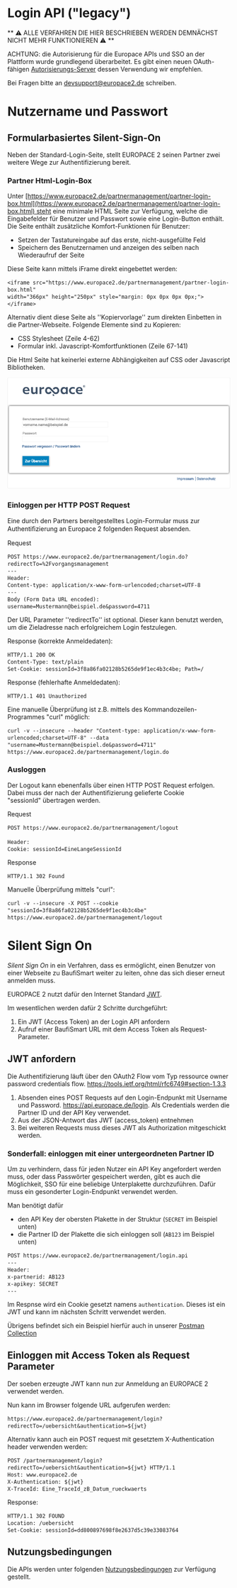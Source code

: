 # Login API ("legacy")

** ⚠️ ALLE VERFAHREN DIE HIER BESCHRIEBEN WERDEN DEMNÄCHST NICHT MEHR FUNKTIONIEREN ⚠️ **

ACHTUNG: die Autorisierung für die Europace APIs und SSO an der Plattform wurde grundlegend überarbeitet. Es gibt einen neuen OAuth-fähigen [Autorisierungs-Server](https://github.com/europace/authorization-api) dessen Verwendung wir empfehlen. 



Bei Fragen bitte an devsupport@europace2.de schreiben.



# Nutzername und Passwort

Formularbasiertes Silent-Sign-On
-----------------------------------------

Neben der Standard-Login-Seite, stellt EUROPACE 2 seinen Partner zwei weitere Wege zur Authentifizierung bereit.

### Partner Html-Login-Box

Unter [https://www.europace2.de/partnermanagement/partner-login-box.html](https://www.europace2.de/partnermanagement/partner-login-box.html) steht eine minimale
HTML Seite zur Verfügung, welche die Eingabefelder für Benutzer und Passwort sowie
eine Login-Button enthält. Die Seite enthält zusätzliche Komfort-Funktionen für Benutzer:

* Setzen der Tastatureingabe auf das erste, nicht-ausgefüllte Feld
* Speichern des Benutzernamen und anzeigen des selben nach Wiederaufruf der Seite

Diese Seite kann mittels iFrame direkt eingebettet werden:

```
<iframe src="https://www.europace2.de/partnermanagement/partner-login-box.html"
width="366px" height="250px" style="margin: 0px 0px 0px 0px;"></iframe>

```

Alternativ dient diese Seite als ''Kopiervorlage'' zum direkten Einbetten in die
Partner-Webseite. Folgende Elemente sind zu Kopieren:

* CSS Stylesheet (Zeile 4-62)
* Formular inkl. Javascript-Komfortfunktionen (Zeile 67-141)

Die Html Seite hat keinerlei externe Abhängigkeiten auf CSS oder Javascript Bibliotheken.

![Eingebettete Login-Box von EUROPACE2](https://raw.githubusercontent.com/europace/login-api/master/images/partner_login_box.png)


### Einloggen per HTTP POST Request

Eine durch den Partners bereitgestelltes Login-Formular muss zur Authentiﬁzierung an
Europace 2 folgenden Request absenden.

Request

````
POST https://www.europace2.de/partnermanagement/login.do?redirectTo=%2Fvorgangsmanagement
---
Header:
Content-type: application/x-www-form-urlencoded;charset=UTF-8
---
Body (Form Data URL encoded):
username=Mustermann@beispiel.de&password=4711

````

Der URL Parameter ''redirectTo'' ist optional. Dieser kann benutzt werden,
um die Zieladresse nach erfolgreichem Login festzulegen.

Response (korrekte Anmeldedaten):

````
HTTP/1.1 200 OK
Content-Type: text/plain
Set-Cookie: sessionId=3f8a86fa02128b5265de9f1ec4b3c4be; Path=/
````

Response (fehlerhafte Anmeldedaten):

````
HTTP/1.1 401 Unauthorized
````


Eine manuelle Überprüfung ist z.B. mittels des Kommandozeilen-Programmes "curl" möglich:

````
curl -v --insecure --header "Content-type: application/x-www-form-urlencoded;charset=UTF-8" --data "username=Mustermann@beispiel.de&password=4711" https://www.europace2.de/partnermanagement/login.do
````

### Ausloggen

Der Logout kann ebenenfalls über einen HTTP POST Request erfolgen.
Dabei muss der nach der Authentifizierung gelieferte Cookie  
"sessionId" übertragen werden.  

Request

````
POST https://www.europace2.de/partnermanagement/logout

Header:
Cookie: sessionId=EineLangeSessionId
````

Response

````
HTTP/1.1 302 Found
````

Manuelle Überprüfung mittels "curl":

````
curl -v --insecure -X POST --cookie "sessionId=3f8a86fa02128b5265de9f1ec4b3c4be" https://www.europace2.de/partnermanagement/logout
````

# Silent Sign On


_Silent Sign On_ in ein Verfahren, dass es ermöglicht, einen Benutzer von einer Webseite zu BaufiSmart weiter zu leiten, ohne das sich dieser erneut anmelden muss.


EUROPACE 2 nutzt dafür den Internet Standard [JWT](https://tools.ietf.org/html/draft-ietf-oauth-json-web-token-32).

Im wesentlichen werden dafür 2 Schritte durchgeführt:
1. Ein JWT (Access Token) an der Login API anfordern
2. Aufruf einer BaufiSmart URL mit dem Access Token als Request-Parameter.


## JWT anfordern

Die Authentifizierung läuft über den OAuth2 Flow vom Typ ressource owner password credentials flow. https://tools.ietf.org/html/rfc6749#section-1.3.3

1. Absenden eines POST Requests auf den Login-Endpunkt mit Username und Password. https://api.europace.de/login. Als Credentials werden die Partner ID und der API Key verwendet.
2. Aus der JSON-Antwort das JWT (access_token) entnehmen
3. Bei weiteren Requests muss dieses JWT als Authorization mitgeschickt werden.

### Sonderfall: einloggen mit einer untergeordneten Partner ID
Um zu verhindern, dass für jeden Nutzer ein API Key angefordert werden muss, oder dass Passwörter gespeichert werden, gibt es auch die Möglichkeit, SSO für eine beliebige
Unterplakette durchzuführen. Dafür muss ein gesonderter Login-Endpunkt verwendet werden.

Man benötigt dafür

* den API Key der obersten Plakette in der Struktur (`SECRET` im Beispiel unten)
* die Partner ID der Plakette die sich einloggen soll (`AB123` im Beispiel unten)

````
POST https://www.europace2.de/partnermanagement/login.api
---
Header:
x-partnerid: AB123
x-apikey: SECRET
---
````
Im Respnse wird ein Cookie gesetzt namens `authentication`. Dieses ist ein JWT und kann im nächsten Schritt verwendet werden.

Übrigens befindet sich ein Beispiel hierfür auch in unserer [Postman Collection](https://github.com/europace/api-schnellstart)

## Einloggen mit Access Token als Request Parameter


Der soeben erzeugte JWT kann nun zur Anmeldung an EUROPACE 2 verwendet werden.

Nun kann im Browser folgende URL aufgerufen werden:

```
https://www.europace2.de/partnermanagement/login?redirectTo=/uebersicht&authentication=${jwt}
```

Alternativ kann auch ein POST request mit gesetztem X-Authentication header verwenden werden:

```
POST /partnermanagement/login?redirectTo=/uebersicht&authentication=${jwt} HTTP/1.1
Host: www.europace2.de
X-Authentication: ${jwt}
X-TraceId: Eine_TraceId_zB_Datum_rueckwaerts
```



Response:

```
HTTP/1.1 302 FOUND
Location: /uebersicht
Set-Cookie: sessionId=dd800897698f8e2637d5c39e33083764
```


## Nutzungsbedingungen
Die APIs werden unter folgenden [Nutzungsbedingungen](https://docs.api.europace.de/nutzungsbedingungen/) zur Verfügung gestellt.
